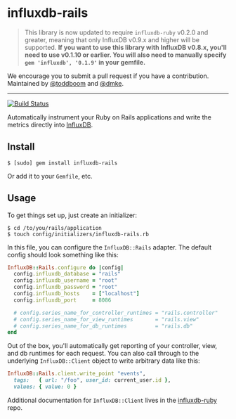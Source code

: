 # influxdb-rails

> This library is now updated to require `influxdb-ruby` v0.2.0 and greater,
> meaning that only InfluxDB v0.9.x and higher will be supported.  **If
> you want to use this library with InfluxDB v0.8.x, you'll need to use
> v0.1.10 or earlier. You will also need to manually specify
> `gem 'influxdb', '0.1.9'` in your gemfile.**

We encourage you to submit a pull request if you have a contribution.
Maintained by [@toddboom][] and [@dmke][].

[@toddboom]: https://github.com/toddboom
[@dmke]: https://github.com/dmke

---

[![Build Status](https://travis-ci.org/influxdata/influxdb-rails.png?branch=master)](https://travis-ci.org/influxdata/influxdb-rails)

Automatically instrument your Ruby on Rails applications and write the
metrics directly into [InfluxDB](http://influxdb.org/).

## Install

```
$ [sudo] gem install influxdb-rails
```

Or add it to your `Gemfile`, etc.

## Usage

To get things set up, just create an initializer:

```
$ cd /to/you/rails/application
$ touch config/initializers/influxdb-rails.rb
```

In this file, you can configure the `InfluxDB::Rails` adapter. The default
config should look something like this:

``` ruby
InfluxDB::Rails.configure do |config|
  config.influxdb_database = "rails"
  config.influxdb_username = "root"
  config.influxdb_password = "root"
  config.influxdb_hosts    = ["localhost"]
  config.influxdb_port     = 8086

  # config.series_name_for_controller_runtimes = "rails.controller"
  # config.series_name_for_view_runtimes       = "rails.view"
  # config.series_name_for_db_runtimes         = "rails.db"
end
```

Out of the box, you'll automatically get reporting of your controller,
view, and db runtimes for each request. You can also call through to the
underlying `InfluxDB::Client` object to write arbitrary data like this:

``` ruby
InfluxDB::Rails.client.write_point "events",
  tags:   { url: "/foo", user_id: current_user.id },
  values: { value: 0 }
```

Additional documentation for `InfluxDB::Client` lives in the
[influxdb-ruby](http://github.com/influxdb/influxdb-ruby) repo.

